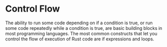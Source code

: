 # Control Flow
The ability to run some code depending on if a condition is true, or run some code repeatedly while a condition is true, are basic building blocks in most programming languages. 
The most common constructs that let you control the flow of execution of Rust code are if expressions and loops.
